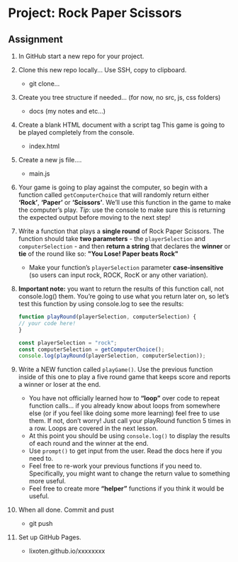 # Project: Rock Paper Scissors

## Assignment
1. In GitHub start a new repo for your project.
2. Clone this new repo locally... Use SSH, copy to clipboard. 
   * git clone...
3. Create you tree structure if needed... (for now, no src, js, css folders)
   * docs (my notes and etc...)
4. Create a blank HTML document with a script tag This game is going to be played completely from the console.
   * index.html
5. Create a new js file.... 
   * main.js
6. Your game is going to play against the computer, so begin with a function called `getComputerChoice` that will randomly return either **‘Rock’**, **‘Paper’** or **‘Scissors’**. We’ll use this function in the game to make the computer’s play. _Tip_: use the console to make sure this is returning the expected output before moving to the next step!
7. Write a function that plays a **single round** of Rock Paper Scissors. The function should take **two parameters** - the `playerSelection` and `computerSelection` - and then **return a string** that declares the **winner** or **tie** of the round like so: **"You Lose! Paper beats Rock"**
   * Make your function’s `playerSelection` parameter **case-insensitive** (so users can input rock, ROCK, RocK or any other variation).

8. **Important note:** you want to return the results of this function call, not console.log() them. You’re going to use what you return later on, so let’s test this function by using console.log to see the results:
   ```javascript
   function playRound(playerSelection, computerSelection) {
   // your code here!
   }
   
   const playerSelection = "rock";
   const computerSelection = getComputerChoice();
   console.log(playRound(playerSelection, computerSelection));
   ```

9. Write a NEW function called `playGame()`. Use the previous function inside of this one to play a five round game that keeps score and reports a winner or loser at the end.
   * You have not officially learned how to **“loop”** over code to repeat function calls… if you already know about loops from somewhere else (or if you feel like doing some more learning) feel free to use them. If not, don’t worry! Just call your playRound function 5 times in a row. Loops are covered in the next lesson.
   * At this point you should be using `console.log()` to display the results of each round and the winner at the end.
   * Use `prompt()` to get input from the user. Read the docs here if you need to.
   * Feel free to re-work your previous functions if you need to. Specifically, you might want to change the return value to something more useful.
   * Feel free to create more **“helper”** functions if you think it would be useful.

10. When all done. Commit and pust
    * git push
11. Set up GitHub Pages.
    * lixoten.github.io/xxxxxxxx